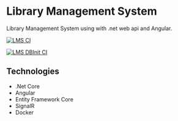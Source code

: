 # Library Management System

Library Management System using with .net web api and Angular.

[![LMS CI](https://github.com/lawrencefej/LibraryManagementSystem/actions/workflows/lms.yml/badge.svg)](https://github.com/lawrencefej/LibraryManagementSystem/actions/workflows/lms.yml)

[![LMS DBInit CI](https://github.com/lawrencefej/LibraryManagementSystem/actions/workflows/lmsdbinit.yml/badge.svg)](https://github.com/lawrencefej/LibraryManagementSystem/actions/workflows/lmsdbinit.yml)

## Technologies

- .Net Core
- Angular
- Entity Framework Core
- SignalR
- Docker
